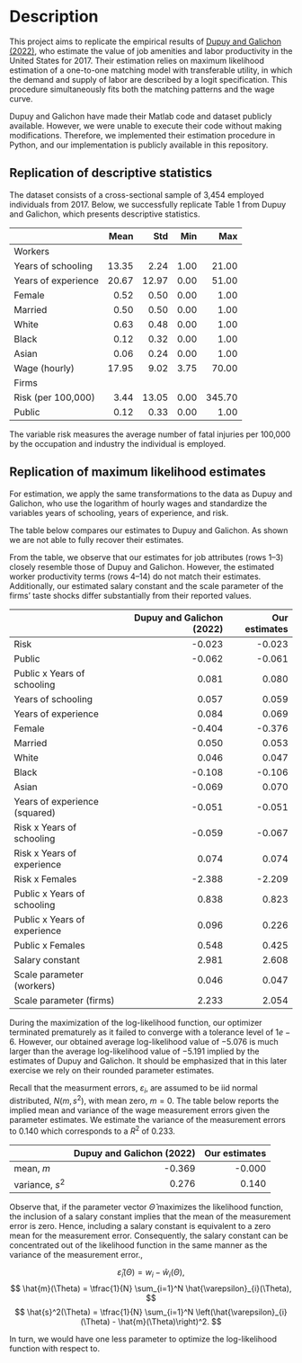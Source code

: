 
# Description
This project aims to replicate the empirical results of [Dupuy and Galichon (2022)](https://doi.org/10.3982/QE928), who estimate the value of job amenities and labor productivity in the United States for 2017. Their estimation relies on maximum likelihood estimation of a one-to-one matching model with transferable utility, in which the demand and supply of labor are described by a logit specification. This procedure simultaneously fits both the matching patterns and the wage curve.

Dupuy and Galichon have made their Matlab code and dataset publicly available. However, we were unable to execute their code without making modifications. Therefore, we implemented their estimation procedure in Python, and our implementation is publicly available in this repository.

## Replication of descriptive statistics
The dataset consists of a cross-sectional sample of 3,454 employed individuals from 2017. Below, we successfully replicate Table 1 from Dupuy and Galichon, which presents descriptive statistics.

|                     |   Mean |   Std |   Min |    Max |
|:--------------------|-------:|------:|------:|-------:|
| Workers             |        |       |       |        |
| Years of schooling  |  13.35 |  2.24 |  1.00 |  21.00 |
| Years of experience |  20.67 | 12.97 |  0.00 |  51.00 |
| Female              |   0.52 |  0.50 |  0.00 |   1.00 |
| Married             |   0.50 |  0.50 |  0.00 |   1.00 |
| White               |   0.63 |  0.48 |  0.00 |   1.00 |
| Black               |   0.12 |  0.32 |  0.00 |   1.00 |
| Asian               |   0.06 |  0.24 |  0.00 |   1.00 |
| Wage (hourly)       |  17.95 |  9.02 |  3.75 |  70.00 |
| Firms               |        |       |       |        |
| Risk (per 100,000)  |   3.44 | 13.05 |  0.00 | 345.70 |
| Public              |   0.12 |  0.33 |  0.00 |   1.00 |

The variable risk measures the average number of fatal injuries per 100,000 by the occupation and industry the individual is employed.

## Replication of maximum likelihood estimates
For estimation, we apply the same transformations to the data as Dupuy and Galichon, who use the logarithm of hourly wages and standardize the variables years of schooling, years of experience, and risk.

The table below compares our estimates to Dupuy and Galichon. As shown we are not able to fully recover their estimates.

From the table, we observe that our estimates for job attributes (rows 1–3) closely resemble those of Dupuy and Galichon. However, the estimated worker productivity terms (rows 4–14) do not match their estimates. Additionally, our estimated salary constant and the scale parameter of the firms’ taste shocks differ substantially from their reported values.

|                               |   Dupuy and Galichon (2022) |   Our estimates |
|:------------------------------|----------------------------:|----------------:|
| Risk                          |                      -0.023 |          -0.023 |
| Public                        |                      -0.062 |          -0.061 |
| Public x Years of schooling   |                       0.081 |           0.080 |
| Years of schooling            |                       0.057 |           0.059 |
| Years of experience           |                       0.084 |           0.069 |
| Female                        |                      -0.404 |          -0.376 |
| Married                       |                       0.050 |           0.053 |
| White                         |                       0.046 |           0.047 |
| Black                         |                      -0.108 |          -0.106 |
| Asian                         |                      -0.069 |           0.070 |
| Years of experience (squared) |                      -0.051 |          -0.051 |
| Risk x Years of schooling     |                      -0.059 |          -0.067 |
| Risk x Years of experience    |                       0.074 |           0.074 |
| Risk x Females                |                      -2.388 |          -2.209 |
| Public x Years of schooling   |                       0.838 |           0.823 |
| Public x Years of experience  |                       0.096 |           0.226 |
| Public x Females              |                       0.548 |           0.425 |
| Salary constant               |                       2.981 |           2.608 |
| Scale parameter (workers)     |                       0.046 |           0.047 |
| Scale parameter (firms)       |                       2.233 |           2.054 |

During the maximization of the log-likelihood function, our optimizer terminated prematurely as it failed to converge with a tolerance level of $1e-6$. However, our obtained average log-likelihood value of $-5.076$ is much larger than the average log-likelihood value of $-5.191$ implied by the estimates of Dupuy and Galichon. It should be emphasized that in this later exercise we rely on their rounded parameter estimates.

Recall that the measurment errors, $\varepsilon_{i}$, are assumed to be iid normal distributed, $N(m,s^2)$, with mean zero, $m=0$. The table below reports the implied mean and variance of the wage measurement errors given the parameter estimates. We estimate the variance of the measurement errors to $0.140$ which corresponds to a $R^2$ of $0.233$.

|                 |   Dupuy and Galichon (2022) |   Our estimates |
|:----------------|----------------------------:|----------------:|
| mean, $m$       |                      -0.369 |          -0.000 |
| variance, $s^2$ |                       0.276 |           0.140 |

Observe that, if the parameter vector $\hat{\Theta}$ maximizes the likelihood function, the inclusion of a salary constant implies that the mean of the measurement error is zero. Hence, including a salary constant is equivalent to a zero mean for the measurement error. Consequently, the salary constant can be concentrated out of the likelihood function in the same manner as the variance of the measurement error.,

$$
    \hat{\varepsilon}_{i}(\Theta) = w_{i} - \hat{w}_{i}(\Theta), 
$$
$$
    \hat{m}(\Theta) = \tfrac{1}{N} \sum_{i=1}^N \hat{\varepsilon}_{i}(\Theta),
$$
$$
    \hat{s}^2(\Theta) = \tfrac{1}{N} \sum_{i=1}^N \left(\hat{\varepsilon}_{i}(\Theta) - \hat{m}(\Theta)\right)^2.
$$

In turn, we would have one less parameter to optimize the log-likelihood function with respect to.

